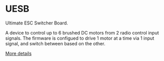 # UESB
Ultimate ESC Switcher Board.

A device to control up to 6 brushed DC motors from 2 radio control input signals. The firmware is configued to drive 1 motor at a time via 1 input signal, and switch between based on the other.

[More details](https://domwil.co.uk/posts/uesb/)
